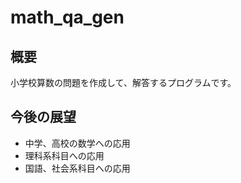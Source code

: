 # math_qa_gen
## 概要
小学校算数の問題を作成して、解答するプログラムです。




## 今後の展望
- 中学、高校の数学への応用
- 理科系科目への応用
- 国語、社会系科目への応用



